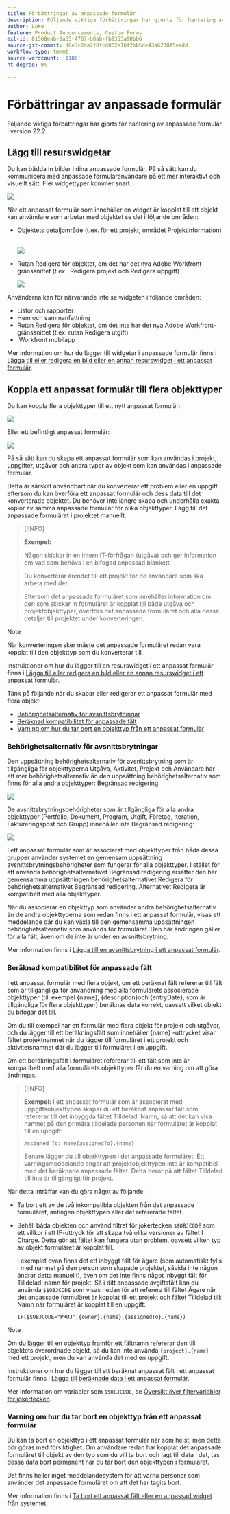 ```yaml
---
title: Förbättringar av anpassade formulär
description: Följande viktiga förbättringar har gjorts för hantering av anpassade formulär i version 22.2.
author: Luke
feature: Product Announcements, Custom Forms
exl-id: 81568eab-8a65-4767-b8ab-fb9353a90bb6
source-git-commit: d8e3c2da7f8fcd062e1bf2bb5de43a6238f5eadd
workflow-type: tm+mt
source-wordcount: '1186'
ht-degree: 0%

---
```


# Förbättringar av anpassade formulär

Följande viktiga förbättringar har gjorts för hantering av anpassade formulär i version 22.2.

## Lägg till resurswidgetar

Du kan bädda in bilder i dina anpassade formulär. På så sätt kan du kommunicera med anpassade formuläranvändare på ett mer interaktivt och visuellt sätt. Fler widgettyper kommer snart.

![](assets/image-in-custom-form.png)

När ett anpassat formulär som innehåller en widget är kopplat till ett objekt kan användare som arbetar med objektet se det i följande områden:

* Objektets detaljområde (t.ex. för ett projekt, området Projektinformation) &#x200B;

  ![](assets/see-image-details-page.png)

* Rutan Redigera för objektet, om det har det nya Adobe Workfront-gränssnittet (t.ex. &#x200B; Redigera projekt och Redigera uppgift)

  ![](assets/image-see-in-edit.png)

Användarna kan för närvarande inte se widgeten i följande områden: &#x200B;

* Listor och rapporter
* Hem och sammanfattning
* Rutan Redigera för objektet, om det inte har det nya Adobe Workfront-gränssnittet (t.ex. rutan Redigera utgift)
* &#x200B; Workfront mobilapp

Mer information om hur du lägger till widgetar i anpassade formulär finns i [Lägga till eller redigera en bild eller en annan resurswidget i ett anpassat formulär](/help/quicksilver/administration-and-setup/customize-workfront/create-manage-custom-forms/add-widget-or-edit-its-properties-in-a-custom-form.md).

## Koppla ett anpassat formulär till flera objekttyper

Du kan koppla flera objekttyper till ett nytt anpassat formulär:

![](assets/new-custom-form-object-types.png)

Eller ett befintligt anpassat formulär:

![](assets/add-object-type-existing-form.png)

På så sätt kan du skapa ett anpassat formulär som kan användas i projekt, uppgifter, utgåvor och andra typer av objekt som kan användas i anpassade formulär.

Detta är särskilt användbart när du konverterar ett problem eller en uppgift eftersom du kan överföra ett anpassat formulär och dess data till det konverterade objektet. Du behöver inte längre skapa och underhålla exakta kopior av samma anpassade formulär för olika objekttyper. Lägg till det anpassade formuläret i projektet manuellt.

>[!INFO]
>
>**Exempel:**
>
>Någon skickar in en intern IT-förfrågan (utgåva) och ger information om vad som behövs i en bifogad anpassad blankett.
>
>Du konverterar ärendet till ett projekt för de användare som ska arbeta med det.
>
>Eftersom det anpassade formuläret som innehåller information om den som skickar in formuläret är kopplat till både utgåva och projektobjekttyper, överförs det anpassade formuläret och alla dessa detaljer till projektet under konverteringen.

>[!NOTE]
>
>När konverteringen sker måste det anpassade formuläret redan vara kopplat till den objekttyp som du konverterar till.

Instruktioner om hur du lägger till en resurswidget i ett anpassat formulär finns i [Lägga till eller redigera en bild eller en annan resurswidget i ett anpassat formulär](/help/quicksilver/administration-and-setup/customize-workfront/create-manage-custom-forms/add-widget-or-edit-its-properties-in-a-custom-form.md).

Tänk på följande när du skapar eller redigerar ett anpassat formulär med flera objekt:

* [Behörighetsalternativ för avsnittsbrytningar](#permission-options-for-section-breaks)
* [Beräknad kompatibilitet för anpassade fält](#calculated-custom-field-compatibility)
* [Varning om hur du tar bort en objekttyp från ett anpassat formulär](#caution-about-deleting-an-object-type-from-a-custom-form)

### Behörighetsalternativ för avsnittsbrytningar

Den uppsättning behörighetsalternativ för avsnittsbrytning som är tillgängliga för objekttyperna Utgåva, Aktivitet, Projekt och Användare har ett mer behörighetsalternativ än den uppsättning behörighetsalternativ som finns för alla andra objekttyper: Begränsad redigering.

![](assets/section-break-permissions-limited-edit.png)

De avsnittsbrytningsbehörigheter som är tillgängliga för alla andra objekttyper (Portfolio, Dokument, Program, Utgift, Företag, Iteration, Faktureringspost och Grupp) innehåller inte Begränsad redigering:

![](assets/section-break-permissions-no-limited-edit.png)

I ett anpassat formulär som är associerat med objekttyper från båda dessa grupper använder systemet en gemensam uppsättning avsnittsbrytningsbehörigheter som fungerar för alla objekttyper. I stället för att använda behörighetsalternativet Begränsad redigering ersätter den här gemensamma uppsättningen behörighetsalternativet Redigera för behörighetsalternativet Begränsad redigering. Alternativet Redigera är kompatibelt med alla objekttyper.

När du associerar en objekttyp som använder andra behörighetsalternativ än de andra objekttyperna som redan finns i ett anpassat formulär, visas ett meddelande där du kan växla till den gemensamma uppsättningen behörighetsalternativ som används för formuläret. Den här ändringen gäller för alla fält, även om de inte är under en avsnittsbrytning.

Mer information finns i [Lägga till en avsnittsbrytning i ett anpassat formulär](/help/quicksilver/administration-and-setup/customize-workfront/create-manage-custom-forms/add-a-section-break-to-a-custom-form.md).

### Beräknad kompatibilitet för anpassade fält

I ett anpassat formulär med flera objekt, om ett beräknat fält refererar till fält som är tillgängliga för användning med alla formulärets associerade objekttyper (till exempel {name}, {description}och {entryDate}, som är tillgängliga för flera objekttyper) beräknas data korrekt, oavsett vilket objekt du bifogar det till.

Om du till exempel har ett formulär med flera objekt för projekt och utgåvor, och du lägger till ett beräkningsfält som innehåller {name} -uttrycket visar fältet projektnamnet när du lägger till formuläret i ett projekt och aktivitetsnamnet där du lägger till formuläret i en uppgift.

Om ett beräkningsfält i formuläret refererar till ett fält som inte är kompatibelt med alla formulärets objekttyper får du en varning om att göra ändringar.

>[!INFO]
>
>**Exempel:** I ett anpassat formulär som är associerat med uppgiftsobjekttypen skapar du ett beräknat anpassat fält som refererar till det inbyggda fältet Tilldelad: Namn, så att det kan visa namnet på den primära tilldelade personen när formuläret är kopplat till en uppgift:
>
>```
>Assigned To: Name{assignedTo}.{name}
>```
>
>Senare lägger du till objekttypen i det anpassade formuläret. Ett varningsmeddelande anger att projektobjekttypen inte är kompatibel med det beräknade anpassade fältet. Detta beror på att fältet Tilldelad till inte är tillgängligt för projekt.

När detta inträffar kan du göra något av följande:

* Ta bort ett av de två inkompatibla objekten från det anpassade formuläret, antingen objekttypen eller det refererade fältet.
* Behåll båda objekten och använd filtret för jokertecken `$$OBJCODE` som ett villkor i ett IF-uttryck för att skapa två olika versioner av fältet I Charge. Detta gör att fältet kan fungera utan problem, oavsett vilken typ av objekt formuläret är kopplat till.

  I exemplet ovan finns det ett inbyggt fält för ägare (som automatiskt fylls i med namnet på den person som skapade projektet, såvida inte någon ändrar detta manuellt), även om det inte finns något inbyggt fält för Tilldelad: namn för projekt. Så i ditt anpassade avgiftsfält kan du använda `$$OBJCODE` som visas nedan för att referera till fältet Ägare när det anpassade formuläret är kopplat till ett projekt och fältet Tilldelad till: Namn när formuläret är kopplat till en uppgift:

  ```
  IF($$OBJCODE="PROJ",{owner}.{name},{assignedTo}.{name})
  ```

>[!NOTE]
>
>  Om du lägger till en objekttyp framför ett fältnamn refererar den till objektets överordnade objekt, så du kan inte använda `{project}.{name}` med ett projekt, men du kan använda det med en uppgift.

Instruktioner om hur du lägger till ett beräknat anpassat fält i ett anpassat formulär finns i [Lägga till beräknade data i ett anpassat formulär](/help/quicksilver/administration-and-setup/customize-workfront/create-manage-custom-forms/add-calculated-data-to-custom-form.md).

Mer information om variabler som `$$OBJCODE`, se [Översikt över filtervariabler för jokertecken](/help/quicksilver/reports-and-dashboards/reports/reporting-elements/understand-wildcard-filter-variables.md).

### Varning om hur du tar bort en objekttyp från ett anpassat formulär

Du kan ta bort en objekttyp i ett anpassat formulär när som helst, men detta bör göras med försiktighet. Om användare redan har kopplat det anpassade formuläret till objekt av den typ som du vill ta bort och lagt till data i det, tas dessa data bort permanent när du tar bort den objekttypen i formuläret.

Det finns heller inget meddelandesystem för att varna personer som använder det anpassade formuläret om att det har tagits bort.

Mer information finns i [Ta bort ett anpassat fält eller en anpassad widget från systemet](/help/quicksilver/administration-and-setup/customize-workfront/create-manage-custom-forms/delete-a-custom-field.md).
